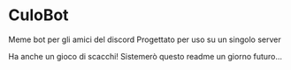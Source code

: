 # CuloBot
 Meme bot per gli amici del discord
 Progettato per uso su un singolo server

Ha anche un gioco di scacchi!
Sistemerò questo readme un giorno futuro...
